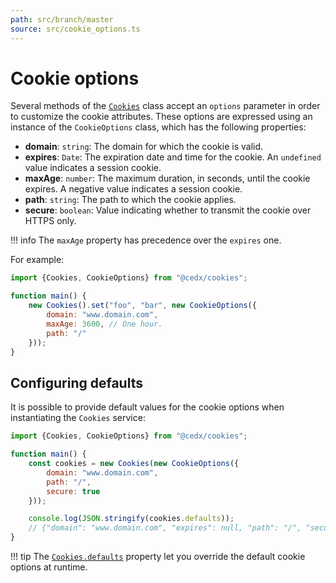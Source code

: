 ```yaml
---
path: src/branch/master
source: src/cookie_options.ts
---
```


# Cookie options
Several methods of the [`Cookies`](api.md) class accept an `options` parameter in order to customize the cookie attributes.
These options are expressed using an instance of the `CookieOptions` class, which has the following properties:

- **domain**: `string`: The domain for which the cookie is valid.
- **expires**: `Date`: The expiration date and time for the cookie. An `undefined` value indicates a session cookie.
- **maxAge**: `number`: The maximum duration, in seconds, until the cookie expires. A negative value indicates a session cookie.
- **path**: `string`: The path to which the cookie applies.
- **secure**: `boolean`: Value indicating whether to transmit the cookie over HTTPS only.

!!! info
	The `maxAge` property has precedence over the `expires` one.

For example:

```js
import {Cookies, CookieOptions} from "@cedx/cookies";

function main() {
	new Cookies().set("foo", "bar", new CookieOptions({
		domain: "www.domain.com",
		maxAge: 3600, // One hour.
		path: "/"
	}));
}
```
		
## Configuring defaults
It is possible to provide default values for the cookie options when instantiating the `Cookies` service:

```js
import {Cookies, CookieOptions} from "@cedx/cookies";

function main() {
	const cookies = new Cookies(new CookieOptions({
		domain: "www.domain.com",
		path: "/",
		secure: true
	}));

	console.log(JSON.stringify(cookies.defaults));
	// {"domain": "www.domain.com", "expires": null, "path": "/", "secure": true}
}
```

!!! tip
	The [`Cookies.defaults`](api.md) property let you override the default cookie options at runtime.
